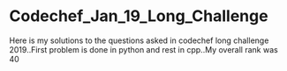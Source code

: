 # Codechef_Jan_19_Long_Challenge

Here is my solutions to the questions asked in codechef long challenge 2019..First problem is done in python and rest in cpp..My overall rank was 40

